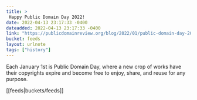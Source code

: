 ```yaml
---
title: > 
 Happy Public Domain Day 2022!
date: 2022-04-13 23:17:33 -0400
dateadded: 2022-04-13 23:17:33 -0400
link: "https://publicdomainreview.org/blog/2022/01/public-domain-day-2022"
bucket: feeds
layout: urlnote
tags: ["history"]
--- 
```

Each January 1st is Public Domain Day, where a new crop of works have their copyrights expire and become free to enjoy, share, and reuse for any purpose.
 <!-- end excerpt --> 
<div class='bucket'>[[feeds|buckets/feeds]]</div> 
